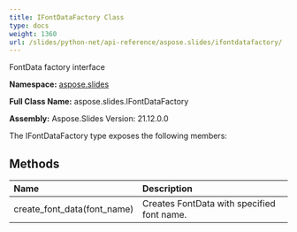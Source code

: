 ```yaml
---
title: IFontDataFactory Class
type: docs
weight: 1360
url: /slides/python-net/api-reference/aspose.slides/ifontdatafactory/
---
```


FontData factory interface

**Namespace:** [aspose.slides](/slides/python-net/api-reference/aspose.slides/)

**Full Class Name:** aspose.slides.IFontDataFactory

**Assembly:**  Aspose.Slides Version: 21.12.0.0

The IFontDataFactory type exposes the following members:
## **Methods**
|**Name**|**Description**|
| :- | :- |
|create_font_data(font_name)|Creates FontData with specified font name.|
